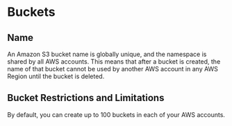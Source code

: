 # Buckets

## Name
An Amazon S3 bucket name is globally unique, and the namespace is shared by all AWS accounts. 
This means that after a bucket is created, the name of that bucket cannot be used by another AWS account in any AWS Region 
until the bucket is deleted.

## Bucket Restrictions and Limitations
By default, you can create up to 100 buckets in each of your AWS accounts.

